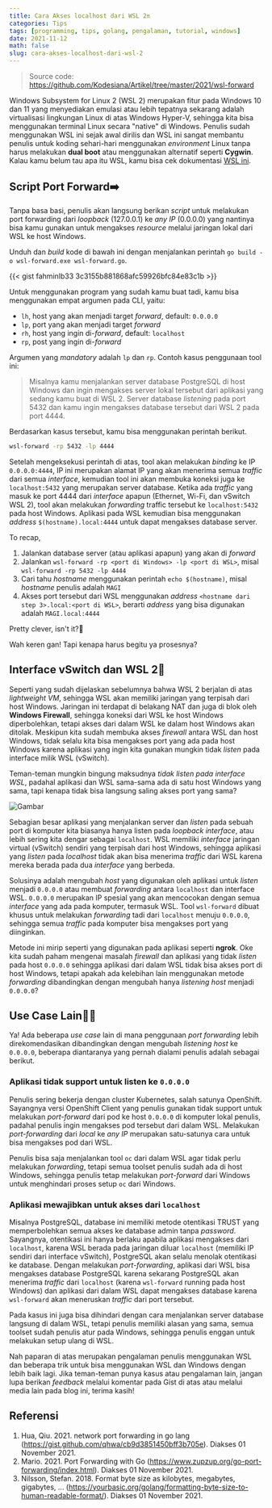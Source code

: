 ```yaml
---
title: Cara Akses localhost dari WSL 2🔛
categories: Tips
tags: [programming, tips, golang, pengalaman, tutorial, windows]
date: 2021-11-12
math: false
slug: cara-akses-localhost-dari-wsl-2
---
```


> Source code: <https://github.com/Kodesiana/Artikel/tree/master/2021/wsl-forward>

Windows Subsystem for Linux 2 (WSL 2) merupakan fitur pada Windows 10 dan 11 yang menyediakan emulasi atau lebih
tepatnya sekarang adalah virtualisasi lingkungan Linux di atas Windows Hyper-V, sehingga kita bisa menggunakan terminal
Linux secara "native" di Windows. Penulis sudah menggunakan WSL ini sejak awal dirilis dan WSL ini sangat membantu
penulis untuk koding sehari-hari menggunakan *environment* Linux tanpa harus melakukan **dual boot** atau menggunakan
alternatif seperti **Cygwin**. Kalau kamu belum tau apa itu WSL, kamu bisa cek dokumentasi
[WSL ini](https://docs.microsoft.com/en-us/windows/wsl/).

## Script Port Forward➡️

Tanpa basa basi, penulis akan langsung berikan *script* untuk melakukan port forwarding dari *loopback* (127.0.0.1) ke
*any IP* (0.0.0.0) yang nantinya bisa kamu gunakan untuk mengakses *resource* melalui jaringan lokal dari WSL ke host
Windows.

Unduh dan *build* kode di bawah ini dengan menjalankan perintah `go build -o wsl-forward.exe wsl-forward.go`.

{{< gist fahminlb33 3c3155b881868afc59926bfc84e83c1b >}}

Untuk menggunakan program yang sudah kamu buat tadi, kamu bisa menggunakan empat argumen pada CLI, yaitu:

- `lh`, host yang akan menjadi target *forward*, default: `0.0.0.0`
- `lp`, port yang akan menjadi target *forward*
- `rh`, host yang ingin di-*forward*, default: `localhost`
- `rp`, post yang ingin di-*forward*

Argumen yang *mandatory* adalah `lp` dan `rp`. Contoh kasus penggunaan tool ini:

> Misalnya kamu menjalankan server database PostgreSQL di host Windows dan ingin mengakses server lokal tersebut dari
> aplikasi yang sedang kamu buat di WSL 2. Server database *listening* pada port 5432 dan kamu ingin mengakses database
> tersebut dari WSL 2 pada port 4444.

Berdasarkan kasus tersebut, kamu bisa menggunakan perintah berikut.

```bash
wsl-forward -rp 5432 -lp 4444
```

Setelah mengeksekusi perintah di atas, tool akan melakukan *binding* ke IP `0.0.0.0:4444`, IP ini merupakan alamat IP
yang akan menerima semua *traffic* dari semua *interface*, kemudian tool ini akan membuka koneksi juga ke
`localhost:5432` yang merupakan server database. Ketika ada *traffic* yang masuk ke port 4444 dari *interface* apapun
(Ethernet, Wi-Fi, dan vSwitch WSL 2), tool akan melakukan *forwarding* traffic tersebut ke `localhost:5432` pada host
Windows. Aplikasi pada WSL kemudian bisa menggunakan *address* `$(hostname).local:4444` untuk dapat mengakses database
server.

To recap,

1. Jalankan database server (atau aplikasi apapun) yang akan di *forward*
2. Jalankan `wsl-forward -rp <port di Windows> -lp <port di WSL>`, misal `wsl-forward -rp 5432 -lp 4444`
3. Cari tahu *hostname* menggunakan perintah `echo $(hostname)`, misal *hostname* penulis adalah `MAGI`
4. Akses port tersebut dari WSL menggunakan *address* `<hostname dari step 3>.local:<port di WSL>`, berarti *address*
   yang bisa digunakan adalah `MAGI.local:4444`

Pretty clever, isn't it?🤣

Wah keren gan! Tapi kenapa harus begitu ya prosesnya?

## Interface vSwitch dan WSL 2🛂

Seperti yang sudah dijelaskan sebelumnya bahwa WSL 2 berjalan di atas *lightweight VM*, sehingga WSL akan memiliki
jaringan yang terpisah dari host Windows. Jaringan ini terdapat di belakang NAT dan juga di blok oleh **Windows
Firewall**, sehingga koneksi dari WSL ke host Windows diperbolehkan, tetapi akses dari dalam WSL ke dalam host Windows
akan ditolak. Meskipun kita sudah membuka akses *firewall* antara WSL dan host Windows, tidak selalu kita bisa mengakses
port yang ada pada host Windows karena aplikasi yang ingin kita gunakan mungkin tidak *listen* pada interface milik WSL
(vSwitch).

Teman-teman mungkin bingung maksudnya *tidak listen pada interface WSL*, padahal aplikasi dan WSL sama-sama ada di satu
host Windows yang sama, tapi kenapa tidak bisa langsung saling akses port yang sama?

![Gambar](https://source.unsplash.com/UrtxBX5i5SE)

Sebagian besar aplikasi yang menjalankan server dan *listen* pada sebuah port di komputer kita biasanya hanya listen
pada *loopback interface*, atau lebih sering kita dengar sebagai `localhost`. WSL memiliki *interface* jaringan virtual
(vSwitch) sendiri yang terpisah dari host Windows, sehingga aplikasi yang *listen* pada *localhost* tidak akan bisa
menerima *traffic* dari WSL karena mereka berada pada dua *interface* yang berbeda.

Solusinya adalah mengubah *host* yang digunakan oleh aplikasi untuk *listen* menjadi `0.0.0.0` atau membuat *forwarding*
antara `localhost` dan interface WSL. `0.0.0.0` merupakan IP spesial yang akan mencocokan dengan semua *interface* yang
ada pada komputer, termasuk WSL. Tool `wsl-forward` dibuat khusus untuk melakukan *forwarding* tadi dari `localhost`
menuju `0.0.0.0`, sehingga semua *traffic* pada komputer bisa mengakses port yang diinginkan.

Metode ini mirip seperti yang digunakan pada aplikasi seperti **ngrok**. Oke kita sudah paham mengenai masalah
*firewall* dan aplikasi yang tidak *listen* pada host `0.0.0.0` sehingga aplikasi dari dalam WSL tidak bisa akses port
di host Windows, tetapi apakah ada kelebihan lain menggunakan metode *forwarding* dibandingkan dengan mengubah hanya
*listening host* menjadi `0.0.0.0`?

## Use Case Lain🤷‍♂️

Ya! Ada beberapa *use case* lain di mana penggunaan *port forwarding* lebih direkomendasikan dibandingkan dengan
mengubah *listening host* ke `0.0.0.0`, beberapa diantaranya yang pernah dialami penulis adalah sebagai berikut.

### Aplikasi tidak support untuk listen ke `0.0.0.0`

Penulis sering bekerja dengan cluster Kubernetes, salah satunya OpenShift. Sayangnya versi OpenShift Client yang penulis
gunakan tidak support untuk melakukan *port-forward* dari pod ke host `0.0.0.0` di komputer lokal penulis, padahal
penulis ingin mengakses pod tersebut dari dalam WSL. Melakukan *port-forwarding* dari *local* ke *any IP* merupakan
satu-satunya cara untuk bisa mengakses pod dari WSL.

Penulis bisa saja menjalankan tool `oc` dari dalam WSL agar tidak perlu melakukan *forwarding*, tetapi semua toolset
penulis sudah ada di host Windows, sehingga penulis tetap melakukan *port-forward* dari Windows untuk menghindari proses
setup `oc` dari Windows.

### Aplikasi mewajibkan untuk akses dari `localhost`

Misalnya PostgreSQL, database ini memiliki metode otentikasi TRUST yang memperbolehkan semua akses ke database admin
tanpa *password*. Sayangnya, otentikasi ini hanya berlaku apabila aplikasi mengakses dari `localhost`, karena WSL berada
pada jaringan diluar `localhost` (memiliki IP sendiri dari interface vSwitch), PostgreSQL akan selalu menolak otentikasi
ke database. Dengan melakukan *port-forwarding*, aplikasi dari WSL bisa mengakses database PostgreSQL karena sekarang
PostgreSQL akan menerima *traffic* dari `localhost` (karena `wsl-forward` running pada host Windows) dan aplikasi dari
dalam WSL dapat mengakses database karena `wsl-forward` akan meneruskan *traffic* dari port tersebut.

Pada kasus ini juga bisa dihindari dengan cara menjalankan server database langsung di dalam WSL, tetapi penulis
memiliki alasan yang sama, semua toolset sudah penulis atur pada Windows, sehingga penulis enggan untuk melakukan setup
ulang di WSL.

Nah paparan di atas merupakan pengalaman penulis menggunakan WSL dan beberapa trik untuk bisa menggunakan WSL dan
Windows dengan lebih baik lagi. Jika teman-teman punya kasus atau pengalaman lain, jangan lupa berikan *feedback*
melalui komentar pada Gist di atas atau melalui media lain pada blog ini, terima kasih!

## Referensi

1. Hua, Qiu. 2021. network port forwarding in go lang (<https://gist.github.com/qhwa/cb9d3851450bff3b705e>). Diakses 01
   November 2021.
2. Mario. 2021. Port Forwarding with Go (<https://www.zupzup.org/go-port-forwarding/index.html>). Diakses 01
   November 2021.
3. Nilsson, Stefan. 2018. Format byte size as kilobytes, megabytes, gigabytes, ...
   (<https://yourbasic.org/golang/formatting-byte-size-to-human-readable-format/>). Diakses 01 November 2021.
